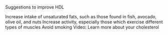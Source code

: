 ﻿Suggestions to improve HDL

Increase intake of unsaturated fats, such as those found in fish, avocado, olive oil, and nuts
Increase activity, especially those which exercise different types of muscles
Avoid smoking
Video: Learn more about your cholesterol